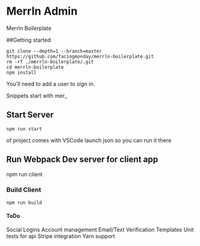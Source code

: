 # Merrln Admin
Merrln Boilerplate

##Getting started

```
git clone --depth=1 --branch=master https://github.com/facingmonday/merrln-boilerplate.git
rm -rf ./merrln-boilerplate/.git
cd merrln-boilerplate
npm install
```

You'll need to add a user to sign in.

Snippets start with mer_

## Start Server
```
npm run start
```
of project comes with VSCode launch json so you can run it there

## Run Webpack Dev server for client app
npm run client

### Build Client
```
npm run build
```

#### ToDo
Social Logins
Account management
Email/Text Verification
Templates
Unit tests for api
Stripe integration
Yarn support